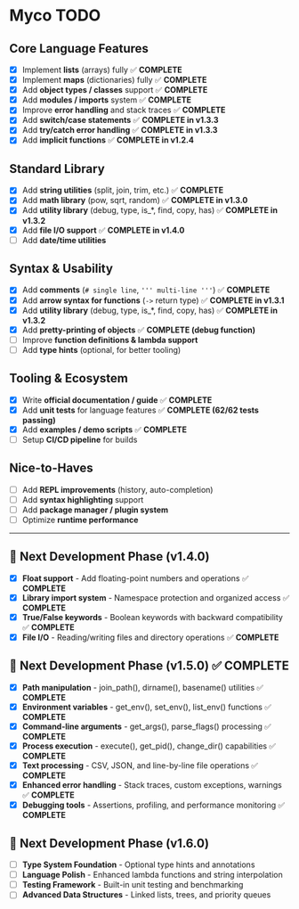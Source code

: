 # Myco TODO

## Core Language Features

* [x] Implement **lists** (arrays) fully ✅ **COMPLETE**
* [x] Implement **maps** (dictionaries) fully ✅ **COMPLETE**
* [x] Add **object types / classes** support ✅ **COMPLETE**
* [x] Add **modules / imports** system ✅ **COMPLETE**
* [x] Improve **error handling** and stack traces ✅ **COMPLETE**
* [x] Add **switch/case statements** ✅ **COMPLETE in v1.3.3**
* [x] Add **try/catch error handling** ✅ **COMPLETE in v1.3.3**
* [x] Add **implicit functions** ✅ **COMPLETE in v1.2.4**

## Standard Library

* [x] Add **string utilities** (split, join, trim, etc.) ✅ **COMPLETE**
* [x] Add **math library** (pow, sqrt, random) ✅ **COMPLETE in v1.3.0**
* [x] Add **utility library** (debug, type, is_*, find, copy, has) ✅ **COMPLETE in v1.3.2**
* [x] Add **file I/O support** ✅ **COMPLETE in v1.4.0**
* [ ] Add **date/time utilities**

## Syntax & Usability

* [x] Add **comments** (`# single line`, `''' multi-line '''`) ✅ **COMPLETE**
* [x] Add **arrow syntax for functions** (`->` return type) ✅ **COMPLETE in v1.3.1**
* [x] Add **utility library** (debug, type, is_*, find, copy, has) ✅ **COMPLETE in v1.3.2**
* [x] Add **pretty-printing of objects** ✅ **COMPLETE (debug function)**
* [ ] Improve **function definitions & lambda support**
* [ ] Add **type hints** (optional, for better tooling)

## Tooling & Ecosystem

* [x] Write **official documentation / guide** ✅ **COMPLETE**
* [x] Add **unit tests** for language features ✅ **COMPLETE (62/62 tests passing)**
* [x] Add **examples / demo scripts** ✅ **COMPLETE**
* [ ] Setup **CI/CD pipeline** for builds

## Nice-to-Haves

* [ ] Add **REPL improvements** (history, auto-completion)
* [ ] Add **syntax highlighting** support
* [ ] Add **package manager / plugin system**
* [ ] Optimize **runtime performance**

---

## 🚀 Next Development Phase (v1.4.0)

* [x] **Float support** - Add floating-point numbers and operations ✅ **COMPLETE**
* [x] **Library import system** - Namespace protection and organized access ✅ **COMPLETE**
* [x] **True/False keywords** - Boolean keywords with backward compatibility ✅ **COMPLETE**
* [x] **File I/O** - Reading/writing files and directory operations ✅ **COMPLETE**

## 🚀 Next Development Phase (v1.5.0) ✅ **COMPLETE**

* [x] **Path manipulation** - join_path(), dirname(), basename() utilities ✅ **COMPLETE**
* [x] **Environment variables** - get_env(), set_env(), list_env() functions ✅ **COMPLETE**
* [x] **Command-line arguments** - get_args(), parse_flags() processing ✅ **COMPLETE**
* [x] **Process execution** - execute(), get_pid(), change_dir() capabilities ✅ **COMPLETE**
* [x] **Text processing** - CSV, JSON, and line-by-line file operations ✅ **COMPLETE**
* [x] **Enhanced error handling** - Stack traces, custom exceptions, warnings ✅ **COMPLETE**
* [x] **Debugging tools** - Assertions, profiling, and performance monitoring ✅ **COMPLETE**

## 🚀 Next Development Phase (v1.6.0)

* [ ] **Type System Foundation** - Optional type hints and annotations
* [ ] **Language Polish** - Enhanced lambda functions and string interpolation
* [ ] **Testing Framework** - Built-in unit testing and benchmarking
* [ ] **Advanced Data Structures** - Linked lists, trees, and priority queues
